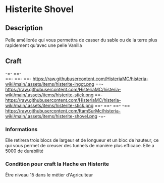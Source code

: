 # Histerite Shovel

## Description
Pelle améliorée qui vous permettra de casser du sable ou de la terre plus rapidement qu'avec une pelle Vanilla

## Craft
-=-
 ==-  
 ==- 
 ==- 
 ==- https://raw.githubusercontent.com/HisteriaMC/histeria-wiki/main/.assets/items/histerite-ingot.png
 ==- https://raw.githubusercontent.com/HisteriaMC/histeria-wiki/main/.assets/items/histerite-stick.png
 ==- https://raw.githubusercontent.com/HisteriaMC/histeria-wiki/main/.assets/items/histerite-stick.png
 ==- 
 ==- 
 ==- 
 -== https://raw.githubusercontent.com/ItamSurMc/histeria-wiki/main/.assets/items/histerite-shovel.png
-=-

### Informations
Elle retirera trois blocs de largeur et de longueur et un bloc de hauteur, ce qui vous permet de creuser des tunnels de manière plus efficace.
Elle a 5000 de durabilité

### Condition pour craft la Hache en Histerite
Être niveau 15 dans le métier d'Agriculteur